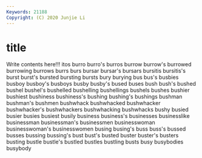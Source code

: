 ```yaml
---
Keywords: 21188
Copyright: (C) 2020 Junjie Li
---
```


# title

Write contents here!!!
itos 
burro 
burro's 
burros 
burrow 
burrow's 
burrowed 
burrowing 
burrows 
burrs
burs 
bursar 
bursar's 
bursars 
bursitis 
bursitis's 
burst 
burst's 
bursted 
bursting
bursts 
bury 
burying 
bus 
bus's 
busbies 
busboy 
busboy's 
busboys 
busby
busby's 
bused 
buses 
bush 
bush's 
bushed 
bushel 
bushel's 
bushelled 
bushelling
bushellings 
bushels 
bushes 
bushier 
bushiest 
bushiness 
bushiness's 
bushing 
bushing's 
bushings
bushman 
bushman's 
bushmen 
bushwhack 
bushwhacked 
bushwhacker 
bushwhacker's 
bushwhackers 
bushwhacking 
bushwhacks
bushy 
busied 
busier 
busies 
busiest 
busily 
business 
business's 
businesses 
businesslike
businessman 
businessman's 
businessmen 
businesswoman 
businesswoman's 
businesswomen 
busing 
busing's 
buss 
buss's
bussed 
busses 
bussing 
bussing's 
bust 
bust's 
busted 
buster 
buster's 
busters
busting 
bustle 
bustle's 
bustled 
bustles 
bustling 
busts 
busy 
busybodies 
busybody
